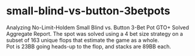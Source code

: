 # small-blind-vs-button-3betpots
Analyzing No-Limit-Holdem Small Blind vs. Button 3-Bet Pot GTO+ Solved Aggregate Report. The spot was solved using a 4 bet size strategy on a subset of 163 unique flops that estimate the game as a whole.  
Pot is 23BB going heads-up to the flop, and stacks are 89BB each.
